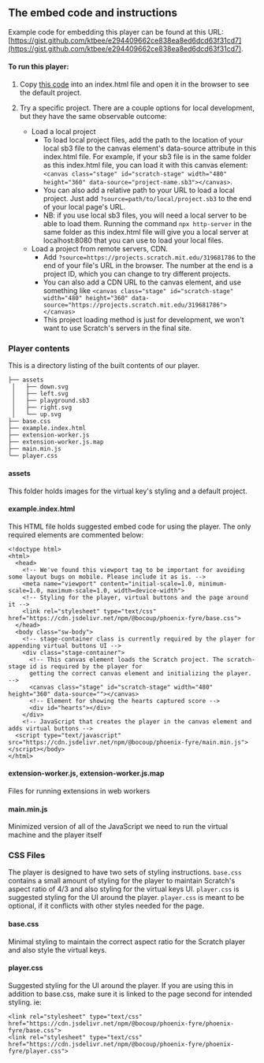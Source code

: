 ## The embed code and instructions

Example code for embedding this player can be found at this URL: [https://gist.github.com/ktbee/e294409662ce838ea8ed6dcd63f31cd7](https://gist.github.com/ktbee/e294409662ce838ea8ed6dcd63f31cd7).

#### To run this player:

1. Copy [this code](https://gist.github.com/ktbee/e294409662ce838ea8ed6dcd63f31cd7) into an index.html file and open it in the browser to see the default project.

2. Try a specific project. There are a couple options for local development, but they have the same observable outcome:
    * Load a local project
        * To load local project files, add the path to the location of your local sb3 file to the canvas element's data-source attribute in this index.html file. For example, if your sb3 file is in the same folder as this index.html file, you can load it with this canvas element: `<canvas class="stage" id="scratch-stage" width="480" height="360" data-source="project-name.sb3"></canvas>`.
        * You can also add a relative path to your URL to load a local project. Just add `?source=path/to/local/project.sb3` to the end of your local page's URL.
        * NB: if you use local sb3 files, you will need a local server to be able to load them. Running the command `npx http-server` in the same folder as this index.html file will give you a local server at localhost:8080 that you can use to load your local files.
    * Load a project from remote servers, CDN.
        * Add `?source=https://projects.scratch.mit.edu/319681786` to the end of your file's URL in the browser. The number at the end is a project ID, which you can change to try different projects.
        * You can also add a CDN URL to the canvas element, and use something like `<canvas class="stage" id="scratch-stage" width="480" height="360" data-source="https://projects.scratch.mit.edu/319681786"></canvas>`
        * This project loading method is just for development, we won't want to use Scratch's servers in the final site.

### Player contents

This is a directory listing of the built contents of our player.

    ├── assets
     │   ├── down.svg
     │   ├── left.svg
     │   ├── playground.sb3
     │   ├── right.svg
     │   └── up.svg
    ├── base.css
    ├── example.index.html
    ├── extension-worker.js
    ├── extension-worker.js.map
    ├── main.min.js
    └── player.css

#### assets

This folder holds images for the virtual key's styling and a default project.

#### example.index.html

This HTML file holds suggested embed code for using the player. The only required elements are commented below:

    <!doctype html>
    <html>
      <head>
        <!-- We've found this viewport tag to be important for avoiding some layout bugs on mobile. Please include it as is. -->
        <meta name="viewport" content="initial-scale=1.0, minimum-scale=1.0, maximum-scale=1.0, width=device-width">
        <!-- Styling for the player, virtual buttons and the page around it -->
        <link rel="stylesheet" type="text/css" href="https://cdn.jsdelivr.net/npm/@bocoup/phoenix-fyre/base.css">
      </head>
      <body class="sw-body">
        <!-- stage-container class is currently required by the player for appending virtual buttons UI -->
        <div class="stage-container">
          <!-- This canvas element loads the Scratch project. The scratch-stage id is required by the player for
          getting the correct canvas element and initializing the player. -->
          <canvas class="stage" id="scratch-stage" width="480" height="360" data-source=""></canvas>
          <!-- Element for showing the hearts captured score -->
          <div id="hearts"></div>
        </div>
        <!-- JavaScript that creates the player in the canvas element and adds virtual buttons -->
      <script type="text/javascript" src="https://cdn.jsdelivr.net/npm/@bocoup/phoenix-fyre/main.min.js"></script></body>
    </html>

#### extension-worker.js, extension-worker.js.map

Files for running extensions in web workers

#### main.min.js

Minimized version of all of the JavaScript we need to run the virtual machine and the player itself

### CSS Files

The player is designed to have two sets of styling instructions. `base.css` contains a small amount of styling for the player to maintain Scratch's aspect ratio of 4/3 and also styling for the virtual keys UI. `player.css` is suggested styling for the UI around the player. `player.css` is meant to be optional, if it conflicts with other styles needed for the page.

#### base.css

Minimal styling to maintain the correct aspect ratio for the Scratch player and also style the virtual keys.

#### player.css

Suggested styling for the UI around the player. If you are using this in addition to base.css, make sure it is linked to the page second for intended styling. ie:

    <link rel="stylesheet" type="text/css" href="https://cdn.jsdelivr.net/npm/@bocoup/phoenix-fyre/phoenix-fyre/base.css">
    <link rel="stylesheet" type="text/css" href="https://cdn.jsdelivr.net/npm/@bocoup/phoenix-fyre/phoenix-fyre/player.css">
